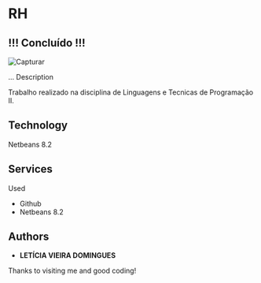 # RH
  ## !!! Concluído !!!
  

![Capturar](https://user-images.githubusercontent.com/91754673/173707912-cc8350ae-f04c-4191-8c87-cf34992d52be.JPG)

... Description

Trabalho realizado na disciplina de Linguagens e Tecnicas de Programação II.
 
 
## Technology 
 
Netbeans 8.2
 

## Services
 Used
 
* Github
* Netbeans 8.2

## Authors
 
* **LETÍCIA VIEIRA DOMINGUES**
 
 
Thanks to visiting me and good coding!
